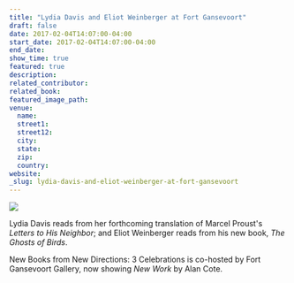 ```yaml
---
title: "Lydia Davis and Eliot Weinberger at Fort Gansevoort"
draft: false
date: 2017-02-04T14:07:00-04:00
start_date: 2017-02-04T14:07:00-04:00
end_date:
show_time: true
featured: true
description:
related_contributor:
related_book:
featured_image_path:
venue:
  name:
  street1:
  street12:
  city:
  state:
  zip:
  country:
website:
_slug: lydia-davis-and-eliot-weinberger-at-fort-gansevoort
---
```


[![](http://lh3.googleusercontent.com/A9xo0nOav57Acy-ZLRobelQ8jYDqbZPhZmLHO_aePR0rqce3zvKUnt0R0R9byJk9ACjyYuzz46wmu1i70CSCHH3zhGKx=s1200)](/webhook-uploads/1486217446009/FG_AlanCote_Details_015.jpg)

Lydia Davis reads from her forthcoming translation of Marcel Proust's _Letters to His Neighbor_; and Eliot Weinberger reads from his new book, _The Ghosts of Birds_.

New Books from New Directions: 3 Celebrations is co-hosted by Fort Gansevoort Gallery, now showing _New Work_ by Alan Cote.

